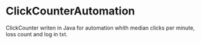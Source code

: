 # ClickCounterAutomation
ClickCounter writen in Java for automation whith median clicks per minute, loss count and log in txt.

